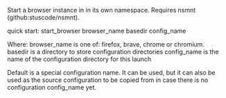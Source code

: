 Start a browser instance in in its own namespace.  Requires nsmnt (github:stuscode/nsmnt).


quick start:
start_browser browser_name basedir config_name

Where:
browser_name is one of:  firefox, brave, chrome or chromium.
basedir is a directory to store configuration directories
config_name is the name of the configuration directory for this launch

Default is a special configuration name.  It can be used, but it can also be used as the source configuration to be copied from in case there is no configuration config_name yet.


